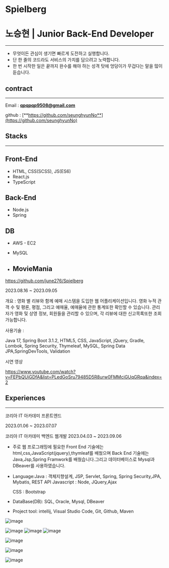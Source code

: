 # Spielberg

# 노승현 | Junior Back-End Developer

---

- 무엇이든 관심이 생기면 빠르게 도전하고 실행합니다.
- 단 한 줄의 코드라도 서비스의 가치를 담으려고 노력합니다.
- 한 번 시작한 일은 끝까지 완수를 해야 하는 성격 탓에 엉덩이가 무겁다는 말을 많이 듣습니다.

## **contract**

---

Email : **qpqpqp9508@gmail.com**

github : [**https://github.com/seunghyunNo**](https://github.com/seunghyunNo)

## **Stacks**

---

## Front-End

- HTML, CSS(SCSS), JS(ES6)
- React.js
- TypeScript

## Back-End

- Node.js
- Spring

## DB

- AWS - EC2
- MySQL

- ## MovieMania

https://github.com/june276/Spielberg

2023.08.16 ~ 2023.09.05

개요 : 영화 별 리뷰와 함께 예매 시스템을 도입한 웹 어플리케이션입니다. 영화 누적 관객 수 및 평론, 평점, 그리고 예매율, 예매율에 관한 통계또한 확인할 수 있습니다. 관리자가 영화 및 상영 정보, 회원들을 관리할 수 있으며, 각 리뷰에 대한 신고목록또한 조회 가능합니다.

사용기술 :

Java 17, Spring Boot 3.1.2, HTML5, CSS, JavaScript, jQuery, Gradle, Lombok, Spring Security, Thymeleaf, MySQL, Spring Data JPA,SpringDevTools, Validation

시연 영상

https://www.youtube.com/watch?v=FEPbQUiGDfA&list=PLedGoSru79485D5R8urw0FMMciGUqGRqa&index=2

## Experiences

---

코리아  IT 아카데미 프론트엔드

2023.01.06 ~ 2023.07.07

코리아 IT 아카데미 백엔드 웹개발
2023.04.03 ~ 2023.09.06

- 주로 웹 프로그래밍에 필요한 Front End 기술에는 html,css,JavaScript(jquery),thymleaf를 배웠으며 Back End 기술에는 Java,Jsp,Spring Framwork를 배웠습니다.그리고 데이터베이스로 Mysql과 DBeaver를 사용하였습니다.
- Language:Java : 객체지향설계, JSP, Servlet, Spring, Spring Security,JPA, Mybatis, REST API Javascript : Node, JQuery,Ajax
    
    CSS : Bootstrap
    
- DataBase(DB): SQL, Oracle, Mysql, DBeaver
- Project tool: intellij, Visual Studio Code, Git, Github, Maven

![image](https://github.com/seunghyunNo/Spielberg/assets/138773698/4a1f1062-2d3d-4423-98db-3d3c0e2853ec)

![image](https://github.com/seunghyunNo/Spielberg/assets/138773698/3b38fc27-9932-463c-b73a-197b64d3b2ca)
![image](https://github.com/seunghyunNo/Spielberg/assets/138773698/bda8f87e-6cf3-4d5a-8107-3faed493fe5c)
![image](https://github.com/seunghyunNo/Spielberg/assets/138773698/5d665a19-b794-4789-9893-fdaaf3d8c5c7)

![image](https://github.com/seunghyunNo/Spielberg/assets/138773698/faf49f03-48d8-47de-b26a-1ee90d14a231)

![image](https://github.com/seunghyunNo/Spielberg/assets/138773698/e35659d1-86a9-4fd2-bad7-fcb2fba071e1)


![image](https://github.com/seunghyunNo/Spielberg/assets/138773698/8aa9e04e-0566-4274-9b8d-67696c0c8b32)




